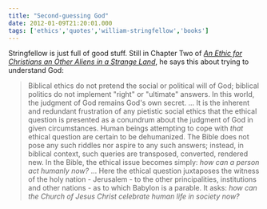 ```yaml
---
title: "Second-guessing God"
date: 2012-01-09T21:20:01.000
tags: ['ethics','quotes','william-stringfellow','books']
---
```


Stringfellow is just full of good stuff. Still in Chapter Two of _[An Ethic for Christians an Other Aliens in a Strange Land](http://www.amazon.com/gp/product/1592448747/ref=as_li_ss_tl?ie=UTF8&tag=chrishubbs-20&linkCode=as2&camp=1789&creative=390957&creativeASIN=1592448747)_, he says this about trying to understand God:

> Biblical ethics do not pretend the social or political will of God; biblical politics do not implement "right" or "ultimate" answers. In this world, the judgment of God remains God's own secret. ... It is the inherent and redundant frustration of any pietistic social ethics that the ethical question is presented as a conundrum about the judgment of God in given circumstances. Human beings attempting to cope with _that_ ethical question are certain to be dehumanized. The Bible does not pose any such riddles nor aspire to any such answers; instead, in biblical context, such queries are transposed, converted, rendered new. In the Bible, the ethical issue becomes simply: _how can a person act humanly now?_ ... Here the ethical question juxtaposes the witness of the holy nation - Jerusalem - to the other principalities, institutions and other nations - as to which Babylon is a parable. It asks: _how can the Church of Jesus Christ celebrate human life in society now?_
